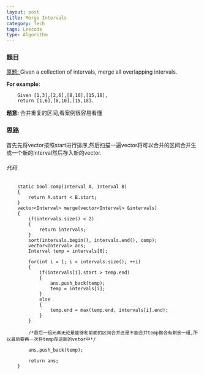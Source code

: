 ```yaml
---
layout: post
title: Merge Intervals
category: Tech
tags: Leecode
type: Algorithm
---
```


### 题目
[原题: ](//oj.leetcode.com/problems/merge-intervals/)Given a collection of intervals, merge all overlapping intervals.

<b>For example:</b>

		Given [1,3],[2,6],[8,10],[15,18],
		return [1,6],[8,10],[15,18].

<b>题意: </b>合并重复的区间,看案例很容易看懂

### 思路
首先先将vector按照start进行排序,然后扫描一遍vector将可以合并的区间合并生成一个新的Interval然后存入新的vector.

###### 代码

		static bool comp(Interval A, Interval B)
	    {
	        return A.start < B.start;
	    }
	    vector<Interval> merge(vector<Interval> &intervals) 
	    {
	        if(intervals.size() < 2)
	        {
	            return intervals;
	        }
	        sort(intervals.begin(), intervals.end(), comp);
	        vector<Interval> ans;
	        Interval temp = intervals[0];
	        
	        for(int i = 1; i < intervals.size(); ++i)
	        {
	            if(intervals[i].start > temp.end)
	            {
	                ans.push_back(temp);
	                temp = intervals[i];
	            }
	            else
	            {
	                temp.end = max(temp.end, intervals[i].end);
	            }
	        }

	        /*最后一组元素无论是能够和前面的区间合并还是不能合并temp都会有剩余一组,所以最后要再一次将temp存进新的vetor中*/
	        
	        ans.push_back(temp);     

	        return ans;
	    }